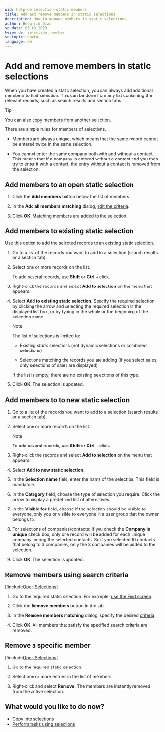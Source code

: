 ```yaml
---
uid: help-de-selection-static-members
title: Add and remove members in static selections
description: How to manage members in static selections.
author: Bergfrid Dias
so.date: 03.08.2023
keywords: selection, member
so.topic: howto
language: de
---
```


# Add and remove members in static selections

When you have created a static selection, you can always add additional members to that selection. This can be done from any list containing the relevant records, such as search results and section tabs.

> [!TIP]
> You can also [copy members from another selection][3].

There are simple rules for members of selections.

* Members are always unique, which means that the same record cannot be entered twice in the same selection.

* You cannot enter the same company both with and without a contact. This means that if a company is entered without a contact and you then try to enter it with a contact, the entry without a contact is removed from the selection.

## Add members to an open static selection

1. Click the **Add members** button below the list of members.

2. In the **Add all members matching** dialog, [edit the criteria][2].

3. Click **OK**. Matching members are added to the selection.

## Add members to existing static selection

Use this option to add the selected records to an existing static selection.

1. Go to a list of the records you want to add to a selection (search results or a section tab).

2. Select one or more records on the list.

    To add several records, use **Shift** or **Ctrl** + click.

3. Right-click the records and select **Add to selection** on the menu that appears.

4. Select **Add to existing static selection**. Specify the required selection by clicking the arrow and selecting the required selection in the displayed list box, or by typing in the whole or the beginning of the selection name.

    > [!NOTE]
    > The list of selections is limited to:
    >
    > * Existing *static* selections (not dynamic selections or combined selections)
    >
    > * Selections matching the records you are adding (if you select sales, only selections of sales are displayed)
    >
    > If the list is empty, there are no existing selections of this type.

5. Click **OK**. The selection is updated.

## Add members to to new static selection

1. Go to a list of the records you want to add to a selection (search results or a section tab).

2. Select one or more records on the list.

    > [!NOTE]
    > To add several records, use **Shift** or **Ctrl** + click.

3. Right-click the records and select **Add to selection** on the menu that appears.

4. Select **Add to new static selection**.

5. In the **Selection name** field, enter the name of the selection. This field is mandatory.

6. In the **Category** field, choose the type of selection you require. Click the arrow to display a predefined list of alternatives.

7. In the **Visible for** field, choose if the selection should be visible to everyone, only you or visible to everyone in a user group that the owner belongs to.

8. For selections of companies/contacts: If you check the **Company is unique** check box, only one record will be added for each unique company among the selected contacts. So if you selected 10 contacts that belong to 3 companies, only the 3 companies will be added to the selection.

9. Click **OK**. The selection is updated.

## Remove members using search criteria

[!include[Open Selections](../includes/goto-selections.md)]

1. Go to the required static selection. For example, [use the Find screen][2].

1. Click the **Remove members** button in the tab.

1. In the **Remove members matching** dialog, specify the desired [criteria][5].

1. Click **OK**. All members that satisfy the specified search criteria are removed.

## Remove a specific member

[!include[Open Selections](../includes/goto-selections.md)]

1. Go to the required static selection.

1. Select one or more entries in the list of members.

1. Right-click and select **Remove**. The members are instantly removed from the active selection.

## What would you like to do now?

* [Copy into selections][3]
* [Perform tasks using selections][4]

<!-- Referenced links -->
[2]: ../../../learn/find-screen.md
[5]: ../../../learn/search-criteria.md
[3]: copy-members-to.md
[4]: ../../../../learn/getting-started/index.md

<!-- Referenced images -->

